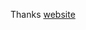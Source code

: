 Thanks [website](https://machinelearningmastery.com/how-to-develop-lstm-models-for-time-series-forecasting/)